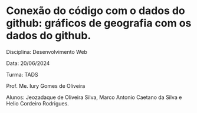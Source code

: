 <h1>Conexão do código com o dados do github: gráficos de geografia com os dados do github.</h1>
Disciplina: Desenvolvimento Web

Data: 20/06/2024

Turma: TADS

Prof. Me. Iury Gomes de Oliveira

Alunos: Jeozadaque de Oliveira Silva, Marco Antonio Caetano da Silva e Helio Cordeiro Rodrigues.








